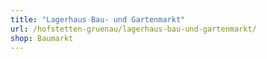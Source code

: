 ```yaml
---
title: "Lagerhaus Bau- und Gartenmarkt"
url: /hofstetten-gruenau/lagerhaus-bau-und-gartenmarkt/
shop: Baumarkt
---
```

